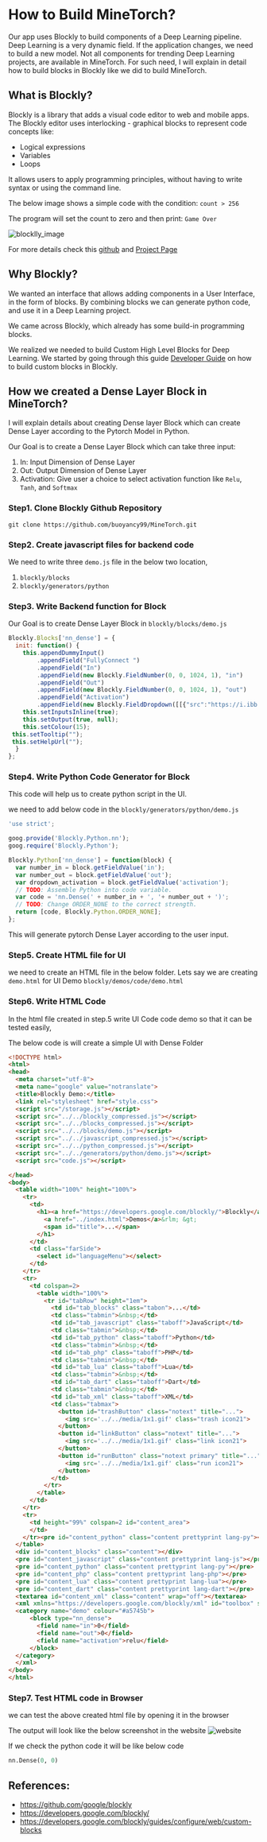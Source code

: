 # How to Build MineTorch?

Our app uses Blockly to build components of a Deep Learning pipeline. Deep Learning is a very dynamic field. If the application changes, we need to build a new model.
Not all components for trending Deep Learning projects, are available in MineTorch. For such need, I will explain in detail how to build blocks in Blockly like we did to build MineTorch.

## What is Blockly?

Blockly is a library that adds a visual code editor to web and mobile apps. The Blockly editor uses interlocking - graphical blocks to represent code concepts like:
* Logical expressions
* Variables
* Loops

It allows users to apply programming principles, without having to write syntax or using the command line.

The below image shows a simple code with the condition:
`count > 256` 

The program will set the count to zero and then print:
`Game Over`

![blocklly_image](Images/simple_blockly.png)

For more details check this [github](https://github.com/google/blockly) and [Project Page](https://developers.google.com/blockly/)

## Why Blockly?

We wanted an interface that allows adding components in a User Interface, in the form of blocks.
By combining blocks we can generate python code, and use it in a Deep Learning project.

We came across Blockly, which already has some build-in programming blocks. 

We realized we needed to build Custom High Level Blocks for Deep Learning. We started by going through this guide [Developer Guide](https://developers.google.com/blockly/guides/configure/web/custom-blocks) on how to build custom blocks in Blockly. 
  
## How we created a Dense Layer Block in MineTorch?

I will explain details about creating Dense layer Block which can create Dense Layer according to the Pytorch Model in Python. 

Our Goal is to create a Dense Layer Block which can take three input:
1. In: Input Dimension of Dense Layer
2. Out: Output Dimension of Dense Layer
3. Activation: Give user a choice to select activation function like `Relu`, `Tanh`, and `Softmax` 

### Step1. Clone Blockly Github Repository
```
git clone https://github.com/buoyancy99/MineTorch.git
```

### Step2. Create javascript files for backend code
We need to write three `demo.js` file in the below two location,
1. `blockly/blocks`
2. `blockly/generators/python`

### Step3. Write Backend function for Block
Our Goal is to create Dense Layer Block in `blockly/blocks/demo.js`
```javascript
Blockly.Blocks['nn_dense'] = {
  init: function() {
    this.appendDummyInput()
        .appendField("FullyConnect ")
        .appendField("In")
        .appendField(new Blockly.FieldNumber(0, 0, 1024, 1), "in")
        .appendField("Out")
        .appendField(new Blockly.FieldNumber(0, 0, 1024, 1), "out")
        .appendField("Activation")
        .appendField(new Blockly.FieldDropdown([[{"src":"https://i.ibb.co/NmgSYPW/relu-1.png","width":20,"height":20,"alt":"*"},"relu"], [{"src":"https://i.ibb.co/1dVp7VR/tanh.png","width":20,"height":20,"alt":"*"},"tanh"], [{"src":"https://i.ibb.co/zm27KLn/sigmoid-1.png","width":20,"height":20,"alt":"*"},"sigmoid"], ["none","None"]]), "activation");
    this.setInputsInline(true);
    this.setOutput(true, null);
    this.setColour(15);
 this.setTooltip("");
 this.setHelpUrl("");
  }
};
``` 
### Step4. Write Python Code Generator for Block
This code will help us to create python script in the UI. 

we need to add below code in the `blockly/generators/python/demo.js`

```javascript
'use strict';

goog.provide('Blockly.Python.nn');
goog.require('Blockly.Python');

Blockly.Python['nn_dense'] = function(block) {
  var number_in = block.getFieldValue('in');
  var number_out = block.getFieldValue('out');
  var dropdown_activation = block.getFieldValue('activation');
  // TODO: Assemble Python into code variable.
  var code = 'nn.Dense(' + number_in + ', '+ number_out + ')';
  // TODO: Change ORDER_NONE to the correct strength.
  return [code, Blockly.Python.ORDER_NONE];
};

```
This will generate pytorch Dense Layer according to the user input.

### Step5. Create HTML file for UI
we need to create an HTML file in the below folder. Lets say we are creating `demo.html` for UI Demo
`blockly/demos/code/demo.html`

### Step6. Write HTML Code
In the html file created in step.5 write UI Code code demo so that it can be tested easily,

The below code is will create a simple UI with Dense Folder 
```html
<!DOCTYPE html>
<html>
<head>
  <meta charset="utf-8">
  <meta name="google" value="notranslate">
  <title>Blockly Demo:</title>
  <link rel="stylesheet" href="style.css">
  <script src="/storage.js"></script>
  <script src="../../blockly_compressed.js"></script>
  <script src="../../blocks_compressed.js"></script>
  <script src="../../blocks/demo.js"></script>
  <script src="../../javascript_compressed.js"></script>
  <script src="../../python_compressed.js"></script>
  <script src="../../generators/python/demo.js"></script>
  <script src="code.js"></script>

</head>
<body>
  <table width="100%" height="100%">
    <tr>
      <td>
        <h1><a href="https://developers.google.com/blockly/">Blockly</a>&rlm; &gt;
          <a href="../index.html">Demos</a>&rlm; &gt;
          <span id="title">...</span>
        </h1>
      </td>
      <td class="farSide">
        <select id="languageMenu"></select>
      </td>
    </tr>
    <tr>
      <td colspan=2>
        <table width="100%">
          <tr id="tabRow" height="1em">
            <td id="tab_blocks" class="tabon">...</td>
            <td class="tabmin">&nbsp;</td>
            <td id="tab_javascript" class="taboff">JavaScript</td>
            <td class="tabmin">&nbsp;</td>
            <td id="tab_python" class="taboff">Python</td>
            <td class="tabmin">&nbsp;</td>
            <td id="tab_php" class="taboff">PHP</td>
            <td class="tabmin">&nbsp;</td>
            <td id="tab_lua" class="taboff">Lua</td>
            <td class="tabmin">&nbsp;</td>
            <td id="tab_dart" class="taboff">Dart</td>
            <td class="tabmin">&nbsp;</td>
            <td id="tab_xml" class="taboff">XML</td>
            <td class="tabmax">
              <button id="trashButton" class="notext" title="...">
                <img src='../../media/1x1.gif' class="trash icon21">
              </button>
              <button id="linkButton" class="notext" title="...">
                <img src='../../media/1x1.gif' class="link icon21">
              </button>
              <button id="runButton" class="notext primary" title="...">
                <img src='../../media/1x1.gif' class="run icon21">
              </button>
            </td>
          </tr>
        </table>
      </td>
    </tr>
    <tr>
      <td height="99%" colspan=2 id="content_area">
      </td>
    </tr><pre id="content_python" class="content prettyprint lang-py"></pre>
  </table>
  <div id="content_blocks" class="content"></div>
  <pre id="content_javascript" class="content prettyprint lang-js"></pre>
  <pre id="content_python" class="content prettyprint lang-py"></pre>
  <pre id="content_php" class="content prettyprint lang-php"></pre>
  <pre id="content_lua" class="content prettyprint lang-lua"></pre>
  <pre id="content_dart" class="content prettyprint lang-dart"></pre>
  <textarea id="content_xml" class="content" wrap="off"></textarea>
  <xml xmlns="https://developers.google.com/blockly/xml" id="toolbox" style="display: none">
  <category name="demo" colour="#a5745b">
      <block type="nn_dense">
        <field name="in">0</field>
        <field name="out">0</field>
        <field name="activation">relu</field>
      </block>
  </category>
  </xml>
</body>
</html>
```

### Step7. Test HTML code in Browser
we can test the above created html file by opening it in the browser

The output will look like the below screenshot in the website
![website](Images/output.png)

If we check the python code it will be like below code
```python
nn.Dense(0, 0)
```
## References:
* https://github.com/google/blockly
* https://developers.google.com/blockly/
* https://developers.google.com/blockly/guides/configure/web/custom-blocks






